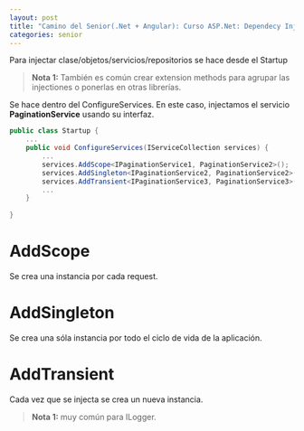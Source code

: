 ```yaml
---
layout: post
title: "Camino del Senior(.Net + Angular): Curso ASP.Net: Dependecy Injection"
categories: senior
---
```


Para injectar clase/objetos/servicios/repositorios se hace desde<!--more--> el Startup

> **Nota 1:** También es común crear extension methods para agrupar las injectiones o ponerlas en otras librerías.

Se hace dentro del ConfigureServices. En este caso, injectamos el servicio **PaginationService** usando su interfaz.
```csharp
public class Startup {
    ...
    public void ConfigureServices(IServiceCollection services) {
        ...
        services.AddScope<IPaginationService1, PaginationService2>();
        services.AddSingleton<IPaginationService2, PaginationService2>();
        services.AddTransient<IPaginationService3, PaginationService3>();
        ...
    }
    
}
```

# AddScope
Se crea una instancia por cada request.
# AddSingleton
Se crea una sóla instancia por todo el ciclo de vida de la aplicación.
# AddTransient
Cada vez que se injecta se crea un nueva instancia.
> **Nota 1:** muy común para ILogger.

